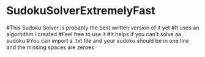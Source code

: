 # SudokuSolverExtremelyFast
#This Sudoku Solver is probably the best written version of it yet
#It uses an algorhithm i created 
#Feel free to use it 
#It helps if you can't solve aa sudoku
#You can import a .txt file and your sudoku should be in one line and the missing spaces are zeroes
